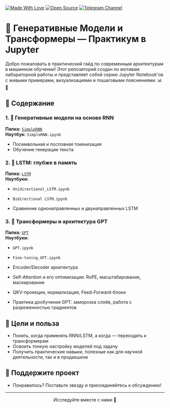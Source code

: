 [![Made With Love](https://img.shields.io/badge/Made%20With-Love-orange.svg)](https://github.com/chetanraj/awesome-github-badges)
[![Open Source](https://badges.frapsoft.com/os/v1/open-source.svg?v=103)](https://opensource.org/)
[![Telegram Channel](https://img.shields.io/badge/Telegram-TTWRB-blue)](https://t.me/TheWeeklyBrief)

# 📘 Генеративные Модели и Трансформеры — Практикум в Jupyter

Добро пожаловать в практический гайд по современным архитектурам в машинном обучении! Этот репозиторий создан по мотивам лабораторной работы и представляет собой серию Jupyter Notebook'ов с живыми примерами, визуализациями и пошаговыми пояснениями. 📊🧠

## 📌 Содержание

### 1. 🔁 Генеративные модели на основе RNN

**Папка:** [`SimpleRNN`](./SimpleRNN)  
**Ноутбук:** `SimpleRNN.ipynb`

- Посимвольная и пословная токенизация
- Обучение генерации текста

### 2. 🧠 LSTM: глубже в память

**Папка:** [`LSTM`](./LSTM)  
**Ноутбуки:**  
- `Unidirectional_LSTM.ipynb`
- `Bidirectional LSTM.ipynb`

- Сравнение однонаправленных и двунаправленных LSTM

### 3. 🧬 Трансформеры и архитектура GPT

**Папка:** [`GPT`](./GPT)  
**Ноутбуки:**  
- `GPT.ipynb`
- `Fine-tuning_GPT.ipynb`

- Encoder/Decoder архитектура
- Self-Attention и его оптимизации: RoPE, масштабирование, маскирование
- QKV-проекции, нормализация, Feed-Forward-блоки
- Практика дообучения GPT: заморозка слоёв, работа с разреженностью градиентов

## 🧾 Цели и польза

- Понять, когда применять RNN/LSTM, а когда — переходить к трансформерам
- Освоить тонкую настройку моделей под задачу
- Получить практические навыки, полезные как для научной деятельности, так и в продакшене

## 🌟 Поддержите проект

- Понравилось? Поставьте звезду и присоединяйтесь к обсуждению!

---

<p align="center">Исследуйте вместе с нами 🚀</p>
